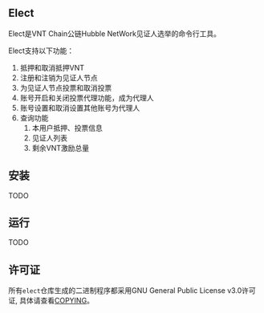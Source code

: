 ## Elect

Elect是VNT Chain公链Hubble NetWork见证人选举的命令行工具。

Elect支持以下功能：
1. 抵押和取消抵押VNT
1. 注册和注销为见证人节点
1. 为见证人节点投票和取消投票
1. 账号开启和关闭投票代理功能，成为代理人
1. 账号设置和取消设置其他账号为代理人
1. 查询功能
    1. 本用户抵押、投票信息
    1. 见证人列表
    1. 剩余VNT激励总量

## 安装

TODO

## 运行

TODO

## 许可证

所有`elect`仓库生成的二进制程序都采用GNU General Public License v3.0许可证, 具体请查看[COPYING](./COPYING)。